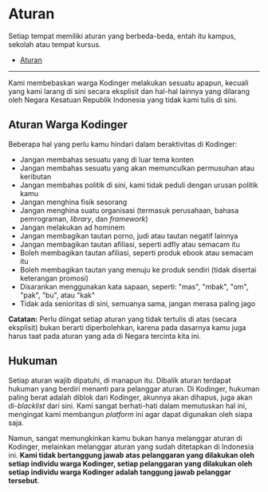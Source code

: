 # Aturan

Setiap tempat memiliki aturan yang berbeda-beda, entah itu kampus, sekolah atau tempat kursus.

- [Aturan](#rules)

---

Kami membebaskan warga Kodinger melakukan sesuatu apapun, kecuali yang kami larang di sini secara eksplisit dan hal-hal lainnya yang dilarang oleh Negara Kesatuan Republik Indonesia yang tidak kami tulis di sini.

<a name="rules"></a>
## Aturan Warga Kodinger

Beberapa hal yang perlu kamu hindari dalam beraktivitas di Kodinger:
- Jangan membahas sesuatu yang di luar tema konten
- Jangan membahas sesuatu yang akan memunculkan permusuhan atau keributan
- Jangan membahas politik di sini, kami tidak peduli dengan urusan politik kamu
- Jangan menghina fisik sesorang
- Jangan menghina suatu organisasi (termasuk perusahaan, bahasa pemrograman, *library*, dan *framework*)
- Jangan melakukan ad hominem
- Jangan membagikan tautan porno, judi atau tautan negatif lainnya
- Jangan membagikan tautan afiliasi, seperti adfly atau semacam itu
- Boleh membagikan tautan afiliasi, seperti produk ebook atau semacam itu
- Boleh membagikan tautan yang menuju ke produk sendiri (tidak disertai keterangan promosi)
- Disarankan menggunakan kata sapaan, seperti: "mas", "mbak", "om", "pak", "bu", atau "kak"
- Tidak ada senioritas di sini, semuanya sama, jangan merasa paling jago

**Catatan:** Perlu diingat setiap aturan yang tidak tertulis di atas (secara eksplisit) bukan berarti diperbolehkan, karena pada dasarnya kamu juga harus taat pada aturan yang ada di Negara tercinta kita ini.

<a name="punishment"></a>
## Hukuman

Setiap aturan wajib dipatuhi, di manapun itu. Dibalik aturan terdapat hukuman yang berdiri menanti para pelanggar aturan. Di Kodinger, hukuman paling berat adalah diblok dari Kodinger, akunnya akan dihapus, juga akan di-*blacklist* dari sini. Kami sangat berhati-hati dalam memutuskan hal ini, mengingat kami membangun *platform* ini agar dapat digunakan oleh siapa saja.

Namun, sangat memungkinkan kamu bukan hanya melanggar aturan di Kodinger, melainkan melanggar aturan yang sudah ditetapkan di Indonesia ini. **Kami tidak bertanggung jawab atas pelanggaran yang dilakukan oleh setiap individu warga Kodinger, setiap pelanggaran yang dilakukan oleh setiap individu warga Kodinger adalah tanggung jawab pelanggar tersebut**.